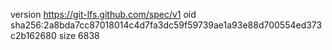 version https://git-lfs.github.com/spec/v1
oid sha256:2a8bda7cc87018014c4d7fa3dc59f59739ae1a93e88d700554ed373c2b162680
size 6838
